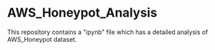 # AWS_Honeypot_Analysis
This repository contains a "ipynb" file which has a detailed analysis of AWS_Honeypot dataset.
